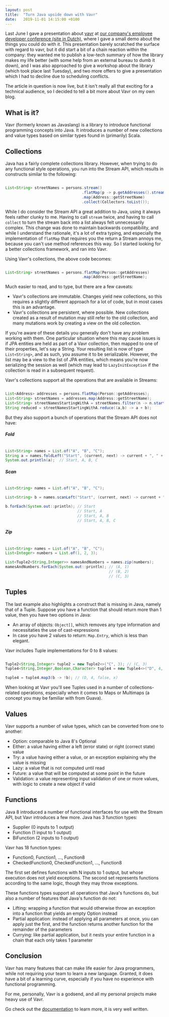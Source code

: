 ```yaml
---
layout: post
title:  "Turn Java upside down with Vavr"
date:   2019-11-01 14:15:00 +0100
---
```

Last June I gave a presentation about [vavr](https://vavr.io) at [our company's employee developer conference (site in Dutch)](https://topicus.nl/evenementen/topiconf/),
where I gave a small demo about the things you could do with it. This presentation barely scratched
the surface with regard to vavr, but it did start a bit of a chain reaction within the company: they wanted
me to publish a low-tech summary of how the library makes my life better (with some help from an external bureau to dumb it down),
and I was also approached to give a workshop about the library (which took place last Tuesday), and
two more offers to give a presentation which I had to decline due to scheduling conflicts.

The article in question is now live, but it isn't really all that exciting for a technical audience, so
I decided to tell a bit more about Vavr on my own blog.
<!--more-->

## What is it?

Vavr (formerly known as Javaslang) is a library to introduce functional programming concepts into Java.
It introduces a number of new collections and value types based on similar types found in (primarily) Scala.

## Collections

Java has a fairly complete collections library. However, when trying to do any functional
style operations, you run into the Stream API, which results in constructs similar to the following:

```java

List<String> streetNames = persons.stream()
                                  .flatMap(p -> p.getAddresses().stream())
                                  .map(Address::getStreetName)
                                  .collect(Collectors.toList());

```
While I do consider the Stream API a great addition to Java, using it always feels rather clunky to me. Having to call
`stream` twice, and having to call `collect` to turn the stream back into a list always felt unnecessarily complex. This
change was done to maintain backwards compatibility, and while I understand the rationale, it's a lot of extra typing,
and especially the implementation of `flatMap` that requires you the return a Stream annoys me, because you can't use
method references this way. So I started looking for a better collections framework, and ran into Vavr.

Using Vavr's collections, the above code becomes:

```java

List<String> streetNames = persons.flatMap(Person::getAddresses)
                                  .map(Address::getStreetName);

```

Much easier to read, and to type, but there are a few caveats:

* Vavr's collections are immutable. Changes yield new collections, so this requires a slightly different
approach for a lot of code, but in most cases this is an advantage.
* Vavr's collections are persistent, where possible. New collections created as a result of mutation may
still refer to the old collection, and many mutations work by creating a view on the old collection. 

If you're aware of these details you generally don't have any problem working with them. One particular situation
where this may cause issues is if JPA entities are held as part of a Vavr collection, then mapped to one
of their properties, let's say a String. Your resulting list is now of type `List<String>`, and as such, you assume it
to be serializable. However, the list may be a view to the list of JPA entities, which means you're now
serializing the session as well (which may lead to `LazyInitException` if the collection is read in a subsequent request).

Vavr's collections support all the operations that are available in Streams:

```java

List<Address> addresses = persons.flatMap(Person::getAddresses);
List<String> streetNames = addresses.map(Address::getStreetName);
List<String> streetNamesStartingWithA = streetNames.filter(n -> n.startsWith("A"));
String reduced = streetNamesStartingWithA.reduce((a,b) -> a + b);

```

But they also support a bunch of operations that the Stream API does not have:

##### Fold

```java

List<String> names = List.of("A", "B", "C");
String a = names.foldLeft("Start", (current, next) -> current + ", " + next);
System.out.println(a);  // Start, A, B, C
```

##### Scan

```java

List<String> names = List.of("A", "B", "C");

List<String> b = names.scanLeft("Start", (current, next) -> current + ", " + next);

b.forEach(System.out::println); // Start
                                // Start, A
                                // Start, A, B
                                // Start, A, B, C

```

##### Zip

```java

List<String> names = List.of("A", "B", "C");
List<Integer> numbers = List.of(1, 2, 3);

List<Tuple2<String,Integer>> namesAndNumbers = names.zip(numbers);
mamesAndNumbers.forEach(System.out::println); // (A, 1)
                                              // (B, 2)
                                              // (C, 3)


```

## Tuples

The last example also highlights a construct that is missing in Java, namely that of a Tuple. Suppose
you have a function that should return more than 1 value, then you have two options in Java:

* An array of objects: `Object[]`, which removes any type information and necessitaties the use of cast-expressions
* In case you have 2 values to return: `Map.Entry`, which is less than elegant.

Vavr includes Tuple implementations for 0 to 8 values:

```java

Tuple2<String,Integer> tuple2 = new Tuple2<>("C", 3); // (C, 3)
Tuple4<String,Integer,Boolean,Character> tuple4 = new Tuple4<>("D", 4, true, 'x'); // (D, 4, true, x)

tuple4 = tuple4.map3(b -> !b); // (D, 4, false, x)


```

When looking at Vavr you'll see Tuples used in a number of collections-related operations, especially
when it comes to Maps or Multimaps (a concept you may be familiar with from Guava).

## Values

Vavr supports a number of value types, which can be converted from one to another:

* Option: comparable to Java 8's Optional
* Either: a value having either a left (error state) or right (correct state) value
* Try: a value having either a value, or an exception explaining why the value is missing
* Lazy: a value that is not computed until read
* Future: a value that will be computed at some point in the future
* Validation: a value representing input validation of one or more values, with logic to create a new object if valid

## Functions

Java 8 introduced a number of functional interfaces for use with the Stream API, but Vavr introduces a few more. Java has 3 function types:

- Supplier (0 inputs to 1 output)
- Function (1 input to 1 output)
- BiFunction (2 inputs to 1 output)

Vavr has 18 function types:

- Function0, Function1, ..., Function8
- CheckedFunction0, CheckedFunction1, ..., Function8

The first set defines functions with N inputs to 1 output, but whose execution does not yield exceptions. The second
set represents functions according to the same logic, though they may throw exceptions.

These functions types support all operations that Java's functions do, but also a number of features that
Java's function do not:

- Lifting: wrapping a function that would otherwise throw an exception into a function that yields an empty Option instead
- Partial application: instead of applying all parameters at once, you can apply just the first, and the function returns another function
  for the remainder of the parameters
- Currying: like partial application, but it nests your entire function in a chain that each only takes 1 parameter

## Conclusion

Vavr has many features that can make life easier for Java programmers, while not requiring your team
to learn a new language. Granted, it does have a bit of a learning curve, especially if you have no experience
with functional programming.

For me, personally, Vavr is a godsend, and all my personal projects make heavy use of Vavr.

Go check out the [documentation](https://www.vavr.io/vavr-docs/) to learn more, it is very well written.

